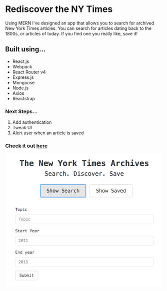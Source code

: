# Rediscover the NY Times 
Using MERN I've designed an app that allows you to search for archived New York Times articles. You can search for articles dating back to the 1800s, or articles of today. If you find one you really like, save it! 

## Built using... 
* React.js
* Webpack
* React Router v4
* Express.js
* Mongoose
* Node.js
* Axios
* Reactstrap

### Next Steps...
1. Add authentication
2. Tweak UI
3. Alert user when an article is saved

### Check it out [here](https://tranquil-forest-96964.herokuapp.com)

<p align="center">
  <img src="/readMe.png?raw=true" alt="ScreenShot of my site"/>
</p>
